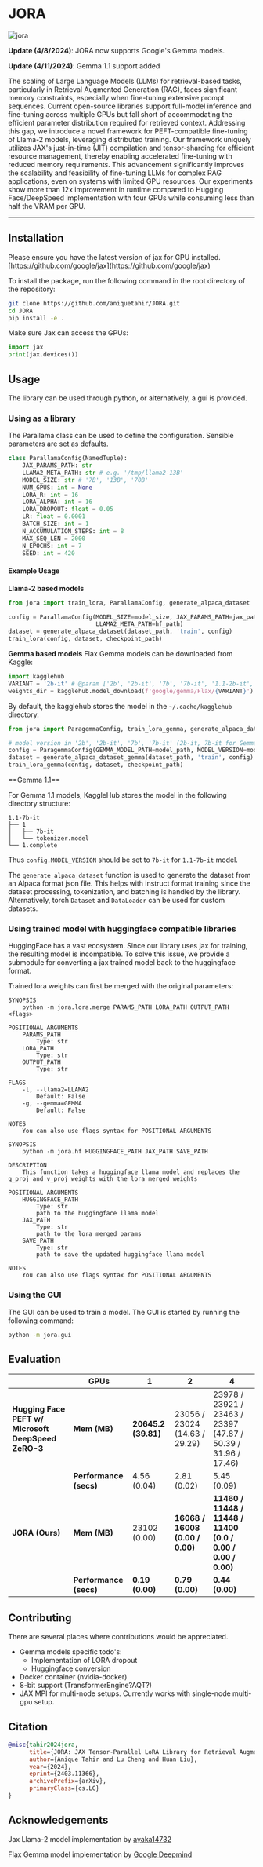 # JORA
![jora](jora_architecture.png)

**Update (4/8/2024)**: JORA now supports Google's Gemma models.

**Update (4/11/2024)**: Gemma 1.1 support added

The scaling of Large Language Models (LLMs) for retrieval-based tasks, particularly in Retrieval Augmented Generation (RAG), faces significant memory constraints, especially when fine-tuning extensive prompt sequences. Current open-source libraries support full-model inference and fine-tuning across multiple GPUs but fall short of accommodating the efficient parameter distribution required for retrieved context. Addressing this gap, we introduce a novel framework for PEFT-compatible fine-tuning of Llama-2 models, leveraging distributed training. Our framework uniquely utilizes JAX's just-in-time (JIT) compilation and tensor-sharding for efficient resource management, thereby enabling accelerated fine-tuning with reduced memory requirements. This advancement significantly improves the scalability and feasibility of fine-tuning LLMs for complex RAG applications, even on systems with limited GPU resources. Our experiments show more than 12x improvement in runtime compared to Hugging Face/DeepSpeed implementation with four GPUs while consuming less than half the VRAM per GPU.

---

## Installation
Please ensure you have the latest version of jax for GPU installed.
[https://github.com/google/jax](https://github.com/google/jax)

To install the package, run the following command in the root directory of the repository:

```bash
git clone https://github.com/aniquetahir/JORA.git
cd JORA
pip install -e .
```

Make sure Jax can access the GPUs:
```python
import jax
print(jax.devices())
```

## Usage
The library can be used through python, or alternatively, a gui is provided.

### Using as a library
The Parallama class can be used to define the configuration. Sensible parameters are set as defaults.
```python
class ParallamaConfig(NamedTuple):
    JAX_PARAMS_PATH: str
    LLAMA2_META_PATH: str # e.g. '/tmp/llama2-13B'
    MODEL_SIZE: str # '7B', '13B', '70B'
    NUM_GPUS: int = None
    LORA_R: int = 16
    LORA_ALPHA: int = 16
    LORA_DROPOUT: float = 0.05
    LR: float = 0.0001
    BATCH_SIZE: int = 1
    N_ACCUMULATION_STEPS: int = 8
    MAX_SEQ_LEN = 2000
    N_EPOCHS: int = 7
    SEED: int = 420
```

#### Example Usage
**Llama-2 based models**
```python
from jora import train_lora, ParallamaConfig, generate_alpaca_dataset

config = ParallamaConfig(MODEL_SIZE=model_size, JAX_PARAMS_PATH=jax_path,
                         LLAMA2_META_PATH=hf_path)
dataset = generate_alpaca_dataset(dataset_path, 'train', config)
train_lora(config, dataset, checkpoint_path)
```

**Gemma based models**
Flax Gemma models can be downloaded from Kaggle:
```python
import kagglehub
VARIANT = '2b-it' # @param ['2b', '2b-it', '7b', '7b-it', '1.1-2b-it', '1.1-7b-it'] {type:"string"}
weights_dir = kagglehub.model_download(f'google/gemma/Flax/{VARIANT}')
```
By default, the kagglehub stores the model in the `~/.cache/kagglehub` directory. 


```python
from jora import ParagemmaConfig, train_lora_gemma, generate_alpaca_dataset_gemma

# model version in '2b', '2b-it', '7b', '7b-it' (2b-it, 7b-it for Gemma 1.1)
config = ParagemmaConfig(GEMMA_MODEL_PATH=model_path, MODEL_VERSION=model_version)
dataset = generate_alpaca_dataset_gemma(dataset_path, 'train', config)
train_lora_gemma(config, dataset, checkpoint_path)
```

==Gemma 1.1==

For Gemma 1.1 models, KaggleHub stores the model in the following directory structure:
```
1.1-7b-it
├── 1
│   ├── 7b-it
│   └── tokenizer.model
└── 1.complete
```
Thus `config.MODEL_VERSION` should be set to `7b-it` for `1.1-7b-it` model.

The `generate_alpaca_dataset` function is used to generate the dataset from an Alpaca format json file. This helps with 
instruct format training since the dataset processing, tokenization, and batching is handled by the library. Alternatively,
torch `Dataset` and `DataLoader` can be used for custom datasets.

### Using trained model with huggingface compatible libraries
HuggingFace has a vast ecosystem. Since our library uses jax for training, the resulting model is incompatible. To solve this 
issue, we provide a submodule for converting a jax trained model back to the huggingface format.

Trained lora weights can first be merged with the original parameters:
```
SYNOPSIS
    python -m jora.lora.merge PARAMS_PATH LORA_PATH OUTPUT_PATH <flags>

POSITIONAL ARGUMENTS
    PARAMS_PATH
        Type: str
    LORA_PATH
        Type: str
    OUTPUT_PATH
        Type: str

FLAGS
    -l, --llama2=LLAMA2
        Default: False
    -g, --gemma=GEMMA
        Default: False

NOTES
    You can also use flags syntax for POSITIONAL ARGUMENTS
```

```
SYNOPSIS
    python -m jora.hf HUGGINGFACE_PATH JAX_PATH SAVE_PATH

DESCRIPTION
    This function takes a huggingface llama model and replaces the q_proj and v_proj weights with the lora merged weights

POSITIONAL ARGUMENTS
    HUGGINGFACE_PATH
        Type: str
        path to the huggingface llama model
    JAX_PATH
        Type: str
        path to the lora merged params
    SAVE_PATH
        Type: str
        path to save the updated huggingface llama model

NOTES
    You can also use flags syntax for POSITIONAL ARGUMENTS
```

### Using the GUI
The GUI can be used to train a model. The GUI is started by running the following command:
```bash
python -m jora.gui
```

## Evaluation
|                                                                                                   | GPUs           | 1                                                   | 2                                                      | 4                                                                |
|---------------------------------------------------------------------------------------------------|----------------|-----------------------------------------------------|--------------------------------------------------------|------------------------------------------------------------------|
| **Hugging Face PEFT w/ Microsoft DeepSpeed ZeRO-3**                                               | **Mem (MB)**   | **20645.2 (39.81)**                                 | 23056 / 23024 (14.63 / 29.29)                          | 23978 / 23921 / 23463 / 23397 (47.87 / 50.39 / 31.96 / 17.46)    |
|                                                                                                   | **Performance (secs)** | 4.56 (0.04)                                         | 2.81 (0.02)                                             | 5.45 (0.09)                                                      |
| **JORA (Ours)**                                                                                   | **Mem (MB)**   | 23102 (0.00)                                        | **16068 / 16008 (0.00 / 0.00)**                        | **11460 / 11448 / 11448 / 11400 (0.0 / 0.00 / 0.00 / 0.00)**     |
|                                                                                                   | **Performance (secs)** | **0.19 (0.00)**                                     | **0.79 (0.00)**                                         | **0.44 (0.00)**                                                  |


## Contributing
There are several places where contributions would be appreciated. 
- Gemma models specific todo's:
  - Implementation of LORA dropout
  - Huggingface conversion
- Docker container (nvidia-docker)
- 8-bit support (TransformerEngine?AQT?)
- JAX MPI for multi-node setups. Currently works with single-node multi-gpu setup.

## Citation
```bib
@misc{tahir2024jora,
      title={JORA: JAX Tensor-Parallel LoRA Library for Retrieval Augmented Fine-Tuning}, 
      author={Anique Tahir and Lu Cheng and Huan Liu},
      year={2024},
      eprint={2403.11366},
      archivePrefix={arXiv},
      primaryClass={cs.LG}
}
```

## Acknowledgements
Jax Llama-2 model implementation by [ayaka14732](https://github.com/ayaka14732/llama-2-jax)

Flax Gemma model implementation by [Google Deepmind](https://github.com/google-deepmind/gemma)

